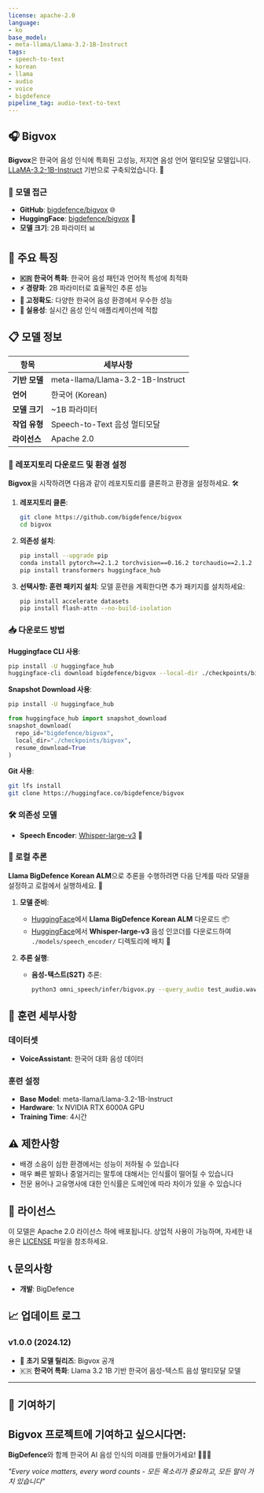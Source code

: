 ```yaml
---
license: apache-2.0
language:
- ko
base_model:
- meta-llama/Llama-3.2-1B-Instruct
tags:
- speech-to-text
- korean
- llama
- audio
- voice
- bigdefence
pipeline_tag: audio-text-to-text
---
```


## 🎧 Bigvox

**Bigvox**은 한국어 음성 인식에 특화된 고성능, 저지연 음성 언어 멀티모달 모델입니다. [LLaMA-3.2-1B-Instruct](https://huggingface.co/meta-llama/Llama-3.2-1B-Instruct) 기반으로 구축되었습니다. 🚀

### 📂 모델 접근
- **GitHub**: [bigdefence/bigvox](https://github.com/bigdefence/bigvox) 🌐
- **HuggingFace**: [bigdefence/bigvox](https://huggingface.co/bigdefence/bigvox) 🤗
- **모델 크기**: 2B 파라미터 📊

## 🌟 주요 특징

- **🇰🇷 한국어 특화**: 한국어 음성 패턴과 언어적 특성에 최적화
- **⚡ 경량화**: 2B 파라미터로 효율적인 추론 성능
- **🎯 고정확도**: 다양한 한국어 음성 환경에서 우수한 성능
- **🔧 실용성**: 실시간 음성 인식 애플리케이션에 적합

## 📋 모델 정보

| 항목 | 세부사항 |
|------|----------|
| **기반 모델** | meta-llama/Llama-3.2-1B-Instruct |
| **언어** | 한국어 (Korean) |
| **모델 크기** | ~1B 파라미터 |
| **작업 유형** | Speech-to-Text 음성 멀티모달 |
| **라이선스** | Apache 2.0 |

### 🔧 레포지토리 다운로드 및 환경 설정

**Bigvox**을 시작하려면 다음과 같이 레포지토리를 클론하고 환경을 설정하세요. 🛠️

1. **레포지토리 클론**:
   ```bash
   git clone https://github.com/bigdefence/bigvox
   cd bigvox
   ```

2. **의존성 설치**:
   ```bash
   pip install --upgrade pip
   conda install pytorch==2.1.2 torchvision==0.16.2 torchaudio==2.1.2 pytorch-cuda=12.1 -c pytorch -c nvidia
   pip install transformers huggingface_hub
   ```

3. **선택사항: 훈련 패키지 설치**:
   모델 훈련을 계획한다면 추가 패키지를 설치하세요:
   ```bash
   pip install accelerate datasets
   pip install flash-attn --no-build-isolation
   ```

### 📥 다운로드 방법

**Huggingface CLI 사용**:
```bash
pip install -U huggingface_hub
huggingface-cli download bigdefence/bigvox --local-dir ./checkpoints/bigvox
```

**Snapshot Download 사용**:
```bash
pip install -U huggingface_hub
```
```python
from huggingface_hub import snapshot_download
snapshot_download(
  repo_id="bigdefence/bigvox",
  local_dir="./checkpoints/bigvox",
  resume_download=True
)
```

**Git 사용**:
```bash
git lfs install
git clone https://huggingface.co/bigdefence/bigvox
```

### 🛠️ 의존성 모델
- **Speech Encoder**: [Whisper-large-v3](https://huggingface.co/openai/whisper-large-v3) 🎤

### 🔄 로컬 추론

**Llama BigDefence Korean ALM**으로 추론을 수행하려면 다음 단계를 따라 모델을 설정하고 로컬에서 실행하세요. 📡

1. **모델 준비**:
   - [HuggingFace](https://huggingface.co/bigdefence/llama-bigdefence-ko-ALM)에서 **Llama BigDefence Korean ALM** 다운로드 📦
   - [HuggingFace](https://huggingface.co/openai/whisper-large-v3)에서 **Whisper-large-v3** 음성 인코더를 다운로드하여 `./models/speech_encoder/` 디렉토리에 배치 🎤

2. **추론 실행**:
   - **음성-텍스트(S2T)** 추론:
     ```bash
     python3 omni_speech/infer/bigvox.py --query_audio test_audio.wav
     ```

## 🔧 훈련 세부사항

### 데이터셋
- **VoiceAssistant**: 한국어 대화 음성 데이터

### 훈련 설정
- **Base Model**: meta-llama/Llama-3.2-1B-Instruct
- **Hardware**: 1x NVIDIA RTX 6000A GPU
- **Training Time**: 4시간

## ⚠️ 제한사항

- 배경 소음이 심한 환경에서는 성능이 저하될 수 있습니다
- 매우 빠른 발화나 중얼거리는 말투에 대해서는 인식률이 떨어질 수 있습니다
- 전문 용어나 고유명사에 대한 인식률은 도메인에 따라 차이가 있을 수 있습니다

## 📜 라이선스

이 모델은 Apache 2.0 라이선스 하에 배포됩니다. 상업적 사용이 가능하며, 자세한 내용은 [LICENSE](LICENSE) 파일을 참조하세요.


## 📞 문의사항

- **개발**: BigDefence

## 📈 업데이트 로그

### v1.0.0 (2024.12)
- 🎉 **초기 모델 릴리즈**: Bigvox 공개
- 🇰🇷 **한국어 특화**: Llama 3.2 1B 기반 한국어 음성-텍스트 음성 멀티모달 모델
---

## 🤝 기여하기

**Bigvox** 프로젝트에 기여하고 싶으시다면:
---

**BigDefence**와 함께 한국어 AI 음성 인식의 미래를 만들어가세요! 🚀🇰🇷

*"Every voice matters, every word counts - 모든 목소리가 중요하고, 모든 말이 가치 있습니다"*
